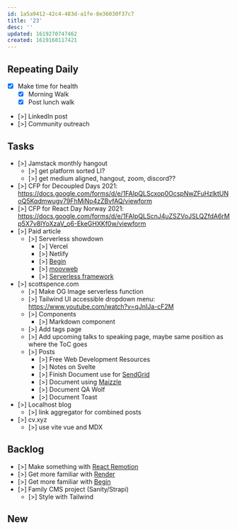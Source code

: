 ```yaml
---
id: 1a5a9412-42c4-483d-a1fe-8e36030f37c7
title: '23'
desc: ''
updated: 1619270747462
created: 1619160117421
---
```


## Repeating Daily

- [x] Make time for health
  - [x] Morning Walk
  - [x] Post lunch walk
- [>] LinkedIn post
- [>] Community outreach

## Tasks

- [>] Jamstack monthly hangout
  - [>] get platform sorted LI?
  - [>] get medium aligned, hangout, zoom, discord??
- [>] CFP for Decoupled Days 2021:
  https://docs.google.com/forms/d/e/1FAIpQLScxop0OcspNwZFuHzlktUNoQ5Kqdmwugv79FhMiNo4zZBvfAQ/viewform
- [>] CFP for React Day Norway 2021:
  https://docs.google.com/forms/d/e/1FAIpQLScnJ4uZSZVoJSLQZfdA6rMp5X7v8lYoXzaV_o6-EkeGHXKf0w/viewform
- [>] Paid article
  - [>] Serverless showdown
    - [>] Vercel
    - [>] Netlify
    - [>] [Begin]
    - [>] [moovweb]
    - [>] [Serverless framework]
- [>] scottspence.com
  - [>] Make OG Image serverless function
  - [>] Tailwind UI accessible dropdown menu:
    https://www.youtube.com/watch?v=qJnIJa-cF2M
  - [>] Components
    - [>] Markdown component
  - [>] Add tags page
  - [>] Add upcoming talks to speaking page, maybe same position as
    where the ToC goes
  - [>] Posts
    - [>] Free Web Development Resources
    - [>] Notes on Svelte
    - [>] Finish Document use for [SendGrid]
    - [>] Document using [Maizzle]
    - [>] Document QA Wolf
    - [>] Document Toast
- [>] Localhost blog
  - [>] link aggregator for combined posts
- [>] cv.xyz
  - [>] use vite vue and MDX

## Backlog

- [>] Make something with [React Remotion]
- [>] Get more familiar with [Render]
- [>] Get more familiar with [Begin]
- [>] Family CMS project (Sanity/Strapi)
  - [>] Style with Tailwind

## New

<!-- Links -->

[react remotion]:
  https://twitter.com/JNYBGR/status/1358824089960542208
[maizzle]: https://maizzle.com/
[sendgrid]: https://app.sendgrid.com
[render]: https://render.com/
[begin]: https://begin.com/
[invoice sitepoint]: https://www.sitepoint.com/write-for-us/
[moovweb]: https://www.moovweb.com/
[serverless framework]: https://www.serverless.com/
